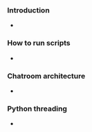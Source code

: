 ### Introduction
- 
### How to run scripts
- 

### Chatroom architecture
- 

### Python threading
- 